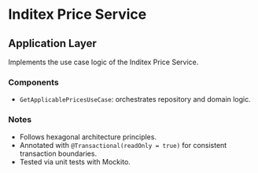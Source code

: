 # Inditex Price Service

## Application Layer

Implements the use case logic of the Inditex Price Service.

### Components
- `GetApplicablePricesUseCase`: orchestrates repository and domain logic.

### Notes
- Follows hexagonal architecture principles.
- Annotated with `@Transactional(readOnly = true)` for consistent transaction boundaries.
- Tested via unit tests with Mockito.
